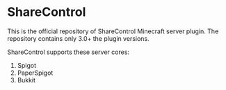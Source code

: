 # ShareControl
This is the official repository of ShareControl Minecraft server plugin. The repository contains only 3.0+ the plugin versions.

ShareControl supports these server cores:
1. Spigot
2. PaperSpigot
3. Bukkit